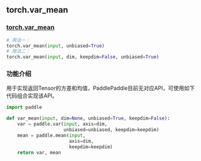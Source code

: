 ## torch.var_mean

### [torch.var_mean](https://pytorch.org/docs/stable/generated/torch.var_mean.html?highlight=var_mean#torch.var_mean)
```python
# 用法一：
torch.var_mean(input, unbiased=True)
# 用法二：
torch.var_mean(input, dim, keepdim=False, unbiased=True)
```

### 功能介绍
用于实现返回Tensor的方差和均值，PaddlePaddle目前无对应API，可使用如下代码组合实现该API。

```python
import paddle

def var_mean(input, dim=None, unbiased=True, keepdim=False):
    var = paddle.var(input, axis=dim,
                     unbiased=unbiased, keepdim=keepdim)
    mean = paddle.mean(input,
                       axis=dim,
                       keepdim=keepdim)
    return var, mean
```

